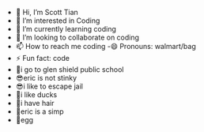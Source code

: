 - 👋 Hi, I’m Scott Tian
- 👀 I’m interested in Coding
- 🌱 I’m currently learning coding
- 💞️ I’m looking to collaborate on coding
- 📫 How to reach me coding
-😄 Pronouns: walmart/bag
- ⚡ Fun fact: code
- 📖i go to glen shield public school
- 😎eric is not stinky
- 😎i like to escape jail
- 🐥i like ducks
- 🐒i have hair
- 🗿eric is a simp
- 🥚egg

<!---
Scott-Tian1/Scott-Tian1 is a ✨ special ✨ repository because its `README.md` (this file) appears on your GitHub profile.
You can click the Preview link to take a look at your changes.
--->
